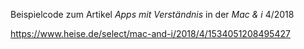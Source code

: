 Beispielcode zum Artikel _Apps mit Verständnis_ in der _Mac & i_ 4/2018

https://www.heise.de/select/mac-and-i/2018/4/1534051208495427

